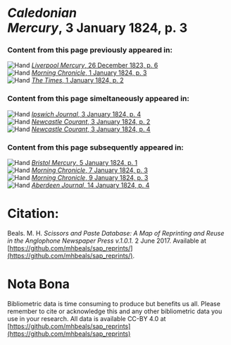 # *Caledonian Mercury*, 3 January 1824, p. 3  
  
### Content from this page previously appeared in:  
![Hand](http://scissorsandpaste.net/wp-content/uploads/2017/06/smallhandpointer.png) [*Liverpool Mercury*, 26 December 1823, p. 6](https://mhbeals.github.io/sap_html/Liverpool-Mercury/Liverpool-Mercury-26-December-1823-p-6)  
![Hand](http://scissorsandpaste.net/wp-content/uploads/2017/06/smallhandpointer.png) [*Morning Chronicle*, 1 January 1824, p. 3](https://mhbeals.github.io/sap_html/Morning-Chronicle/Morning-Chronicle-1-January-1824-p-3)  
![Hand](http://scissorsandpaste.net/wp-content/uploads/2017/06/smallhandpointer.png) [*The Times*, 1 January 1824, p. 2](https://mhbeals.github.io/sap_html/The-Times/The-Times-1-January-1824-p-2)  
  
### Content from this page simeltaneously appeared in:  
![Hand](http://scissorsandpaste.net/wp-content/uploads/2017/06/smallhandpointer.png) [*Ipswich Journal*, 3 January 1824, p. 4](https://mhbeals.github.io/sap_html/Ipswich-Journal/Ipswich-Journal-3-January-1824-p-4)  
![Hand](http://scissorsandpaste.net/wp-content/uploads/2017/06/smallhandpointer.png) [*Newcastle Courant*, 3 January 1824, p. 2](https://mhbeals.github.io/sap_html/Newcastle-Courant/Newcastle-Courant-3-January-1824-p-2)  
![Hand](http://scissorsandpaste.net/wp-content/uploads/2017/06/smallhandpointer.png) [*Newcastle Courant*, 3 January 1824, p. 4](https://mhbeals.github.io/sap_html/Newcastle-Courant/Newcastle-Courant-3-January-1824-p-4)  
  
### Content from this page subsequently appeared in:  
![Hand](http://scissorsandpaste.net/wp-content/uploads/2017/06/smallhandpointer.png) [*Bristol Mercury*, 5 January 1824, p. 1](https://mhbeals.github.io/sap_html/Bristol-Mercury/Bristol-Mercury-5-January-1824-p-1)  
![Hand](http://scissorsandpaste.net/wp-content/uploads/2017/06/smallhandpointer.png) [*Morning Chronicle*, 7 January 1824, p. 3](https://mhbeals.github.io/sap_html/Morning-Chronicle/Morning-Chronicle-7-January-1824-p-3)  
![Hand](http://scissorsandpaste.net/wp-content/uploads/2017/06/smallhandpointer.png) [*Morning Chronicle*, 9 January 1824, p. 3](https://mhbeals.github.io/sap_html/Morning-Chronicle/Morning-Chronicle-9-January-1824-p-3)  
![Hand](http://scissorsandpaste.net/wp-content/uploads/2017/06/smallhandpointer.png) [*Aberdeen Journal*, 14 January 1824, p. 4](https://mhbeals.github.io/sap_html/Aberdeen-Journal/Aberdeen-Journal-14-January-1824-p-4)  


# Citation: 

Beals. M. H. *Scissors and Paste Database: A Map of Reprinting and Reuse in the Anglophone Newspaper Press v.1.0.1.* 2 June 2017. Available at [https://github.com/mhbeals/sap_reprints/](https://github.com/mhbeals/sap_reprints/). 

# Nota Bona

Bibliometric data is time consuming to produce but benefits us all. Please remember to cite or acknowledge this and any other bibliometric data you use in your research. All data is available CC-BY 4.0 at [https://github.com/mhbeals/sap_reprints](https://github.com/mhbeals/sap_reprints)